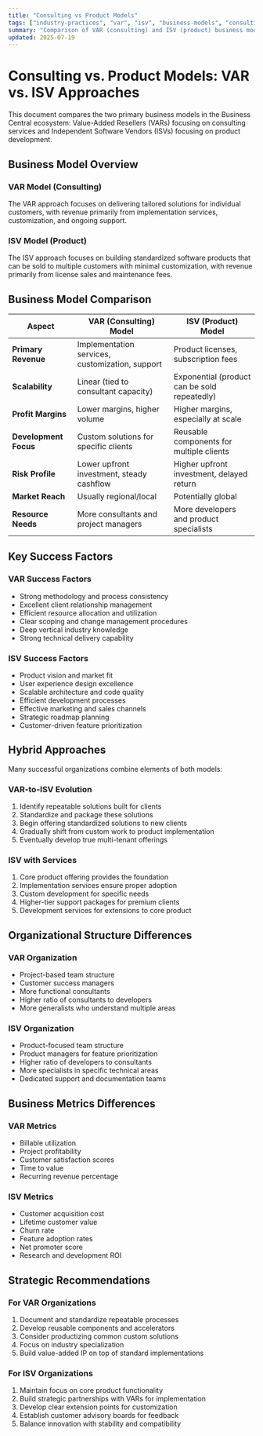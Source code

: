 ```yaml
---
title: "Consulting vs Product Models"
tags: ["industry-practices", "var", "isv", "business-models", "consulting", "product"]
summary: "Comparison of VAR (consulting) and ISV (product) business models in the Business Central ecosystem"
updated: 2025-07-19
---
```


# Consulting vs. Product Models: VAR vs. ISV Approaches

This document compares the two primary business models in the Business Central ecosystem: Value-Added Resellers (VARs) focusing on consulting services and Independent Software Vendors (ISVs) focusing on product development.

## Business Model Overview

### VAR Model (Consulting)
The VAR approach focuses on delivering tailored solutions for individual customers, with revenue primarily from implementation services, customization, and ongoing support.

### ISV Model (Product)
The ISV approach focuses on building standardized software products that can be sold to multiple customers with minimal customization, with revenue primarily from license sales and maintenance fees.

## Business Model Comparison

| Aspect | VAR (Consulting) Model | ISV (Product) Model |
|--------|------------------------|---------------------|
| **Primary Revenue** | Implementation services, customization, support | Product licenses, subscription fees |
| **Scalability** | Linear (tied to consultant capacity) | Exponential (product can be sold repeatedly) |
| **Profit Margins** | Lower margins, higher volume | Higher margins, especially at scale |
| **Development Focus** | Custom solutions for specific clients | Reusable components for multiple clients |
| **Risk Profile** | Lower upfront investment, steady cashflow | Higher upfront investment, delayed return |
| **Market Reach** | Usually regional/local | Potentially global |
| **Resource Needs** | More consultants and project managers | More developers and product specialists |

## Key Success Factors

### VAR Success Factors
- Strong methodology and process consistency
- Excellent client relationship management
- Efficient resource allocation and utilization
- Clear scoping and change management procedures
- Deep vertical industry knowledge
- Strong technical delivery capability

### ISV Success Factors
- Product vision and market fit
- User experience design excellence
- Scalable architecture and code quality
- Efficient development processes
- Effective marketing and sales channels
- Strategic roadmap planning
- Customer-driven feature prioritization

## Hybrid Approaches

Many successful organizations combine elements of both models:

### VAR-to-ISV Evolution
1. Identify repeatable solutions built for clients
2. Standardize and package these solutions
3. Begin offering standardized solutions to new clients
4. Gradually shift from custom work to product implementation
5. Eventually develop true multi-tenant offerings

### ISV with Services
1. Core product offering provides the foundation
2. Implementation services ensure proper adoption
3. Custom development for specific needs
4. Higher-tier support packages for premium clients
5. Development services for extensions to core product

## Organizational Structure Differences

### VAR Organization
- Project-based team structure
- Customer success managers
- More functional consultants
- Higher ratio of consultants to developers
- More generalists who understand multiple areas

### ISV Organization
- Product-focused team structure
- Product managers for feature prioritization
- Higher ratio of developers to consultants
- More specialists in specific technical areas
- Dedicated support and documentation teams

## Business Metrics Differences

### VAR Metrics
- Billable utilization
- Project profitability
- Customer satisfaction scores
- Time to value
- Recurring revenue percentage

### ISV Metrics
- Customer acquisition cost
- Lifetime customer value
- Churn rate
- Feature adoption rates
- Net promoter score
- Research and development ROI

## Strategic Recommendations

### For VAR Organizations
1. Document and standardize repeatable processes
2. Develop reusable components and accelerators
3. Consider productizing common custom solutions
4. Focus on industry specialization
5. Build value-added IP on top of standard implementations

### For ISV Organizations
1. Maintain focus on core product functionality
2. Build strategic partnerships with VARs for implementation
3. Develop clear extension points for customization
4. Establish customer advisory boards for feedback
5. Balance innovation with stability and compatibility
